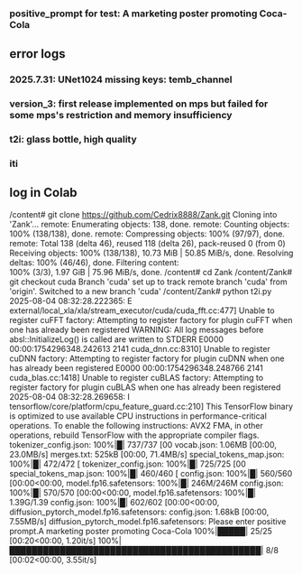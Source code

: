 ### positive_prompt for test: A marketing poster promoting Coca-Cola
## error logs
### 2025.7.31: UNet1024 missing keys: temb_channel
### version_3: first release implemented on mps but failed for some mps's restriction and memory insufficiency
### t2i: glass bottle, high quality
### iti




## log in Colab
/content# git clone https://github.com/Cedrix8888/Zank.git
Cloning into 'Zank'...
remote: Enumerating objects: 138, done.
remote: Counting objects: 100% (138/138), done.
remote: Compressing objects: 100% (97/97), done.
remote: Total 138 (delta 46), reused 118 (delta 26), pack-reused 0 (from 0)
Receiving objects: 100% (138/138), 10.73 MiB | 50.85 MiB/s, done.
Resolving deltas: 100% (46/46), done.
Filtering content:                        
  100% (3/3), 1.97 GiB | 75.96 MiB/s, done.
/content# cd Zank
/content/Zank# git checkout cuda
Branch 'cuda' set up to track remote branch 'cuda' from 'origin'.
Switched to a new branch 'cuda'
/content/Zank# python t2i.py
2025-08-04 08:32:28.222365: E external/local_xla/xla/stream_executor/cuda/cuda_fft.cc:477] Unable to register cuFFT factory: Attempting to register factory for plugin cuFFT when one has already been registered
WARNING: All log messages before absl::InitializeLog() is called are written to STDERR
E0000 00:00:1754296348.242613    2141 cuda_dnn.cc:8310] Unable to register cuDNN factory: Attempting to register factory for plugin cuDNN when one has already been registered
E0000 00:00:1754296348.248766    2141 cuda_blas.cc:1418] Unable to register cuBLAS factory: Attempting to register factory for plugin cuBLAS when one has already been registered
2025-08-04 08:32:28.269658: I tensorflow/core/platform/cpu_feature_guard.cc:210] This TensorFlow binary is optimized to use available CPU instructions in performance-critical operations.
To enable the following instructions: AVX2 FMA, in other operations, rebuild TensorFlow with the appropriate compiler flags.
tokenizer_config.json: 100%|█| 737/737 [00
vocab.json: 1.06MB [00:00, 23.0MB/s]
merges.txt: 525kB [00:00, 71.4MB/s]
special_tokens_map.json: 100%|█| 472/472 [
tokenizer_config.json: 100%|█| 725/725 [00
special_tokens_map.json: 100%|█| 460/460 [
config.json: 100%|█| 560/560 [00:00<00:00,
model.fp16.safetensors: 100%|█| 246M/246M 
config.json: 100%|█| 570/570 [00:00<00:00,
model.fp16.safetensors: 100%|█| 1.39G/1.39
config.json: 100%|█| 602/602 [00:00<00:00,
diffusion_pytorch_model.fp16.safetensors: 
config.json: 1.68kB [00:00, 7.55MB/s]
diffusion_pytorch_model.fp16.safetensors: 
Please enter positive prompt.A marketing poster promoting Coca-Cola
100%|█████| 25/25 [00:20<00:00,  1.20it/s]
100%|█████████████████████████████████████████████| 8/8 [00:02<00:00,  3.55it/s]